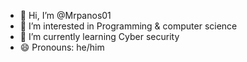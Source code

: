 - 👋 Hi, I’m @Mrpanos01
- 👀 I’m interested in Programming & computer science
- 🌱 I’m currently learning Cyber security
- 😄 Pronouns: he/him

<!---
Mrpanos01/Mrpanos01 is a ✨ special ✨ repository because its `README.md` (this file) appears on your GitHub profile.
You can click the Preview link to take a look at your changes.
--->
